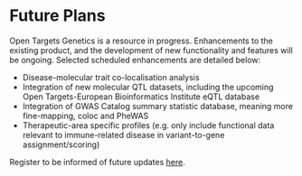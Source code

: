 # Future Plans

Open Targets Genetics is a resource in progress. Enhancements to the existing product, and the development of new functionality and features will be ongoing. Selected scheduled enhancements are detailed below:  

* Disease-molecular trait co-localisation analysis
* Integration of new molecular QTL datasets, including the upcoming Open Targets-European Bioinformatics Institute eQTL database
* Integration of GWAS Catalog summary statistic database, meaning more fine-mapping, coloc and PheWAS
* Therapeutic-area specific profiles \(e.g. only include functional data relevant to immune-related disease in variant-to-gene assignment/scoring\)

Register to be informed of future updates [here](http://eepurl.com/dHnchn).

